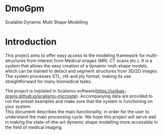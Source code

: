 # DmoGpm
Scalable Dynamic Multi Shape  Modelling


# Introduction

This project aims to offer easy access to the modeling framework for multi-structures from interest from Medical images (MRI, CT scans etc.).
It is a system that allows the easy creation of a dynamic mult-shape models, which can be trained to detect and segment structures from 3D/2D images.
The system processes STL, vtk and ply format, making its use straightforward for many biomedical tasks.

The project is implated in Scalismo software(https://unibas-gravis.github.io/scalismo-microsite).  Accompanying data are provided to run the preset examples and make sure that the 
system is functioning on your system.  
This document describes the main functionality, in order for the user to understand the main processing cycle. 
We hope this project will serve well in making the state-of-the-art dynamic shape modelling more accessible in the field of medical imaging.

